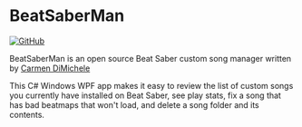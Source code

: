 
# BeatSaberMan

[![GitHub](https://img.shields.io/badge/license-MIT-green)]()

BeatSaberMan is an open source Beat Saber custom song manager written by [Carmen DiMichele](https://dimichelec.wixsite.com/carmendimichele) 

This C# Windows WPF app makes it easy to review the list of custom songs you currently have installed
  on Beat Saber, see play stats, fix a song that has bad beatmaps that won't load, and delete a song folder and its contents.


<!-- --------------------------------------------------------------------

Coding Notes:

* only reload song that's been fixed after fixing a song

* add top area stats and functions:
  - count of songs, count of maps with errors, etc.
  - button to fix all erroneous maps
  - sort/filter buttons by artist, filter level(s), filter errors...

* add high score info

* select practice mode or something to signal a delete in BSM

* is there a way to setup a filter in BSM that will show-up in BS, or
  re-order list to show up in BS in a differnt order

* change level coloring to color by count ranking

* make an icon

* add a way to mark a song just in this UI

* post it on GitHub, Reddit, or something

* clean-up code
  
-------------------------------------------------------------------- -->



